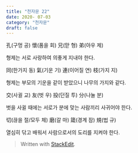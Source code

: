 ```yaml
---
title: "천자문 22"
date: 2020- 07-03
category: "천자문"
draft: false
---
```

孔(구멍 공) 懷(품을 회) 兄(맏 형) 弟(아우 제)

형제는 서로 사랑하여 의좋게 지내야 한다.

同(한가지 동) 氣(기운 기) 連(이어질 연) 枝(가지 지)

형제는 부모의 기운을 같이 받았으니 나무의 가지와 같다.

交(사귈 교) 友(벗 우) 投(던질 투) 分(나눌 분)

벗을 사귈 때에는 서로가 분에 맞는 사람끼리 사귀어야 한다.

切(끊을 절/모두 체) 磨(갈 마) 箴(경계 잠) 規(법 규)

열심히  닦고  배워서  사람으로서의  도리를  지켜야  한다.

> Written with [StackEdit](https://stackedit.io/).
<!--stackedit_data:
eyJoaXN0b3J5IjpbMTU3MjgzMTkzNV19
-->
